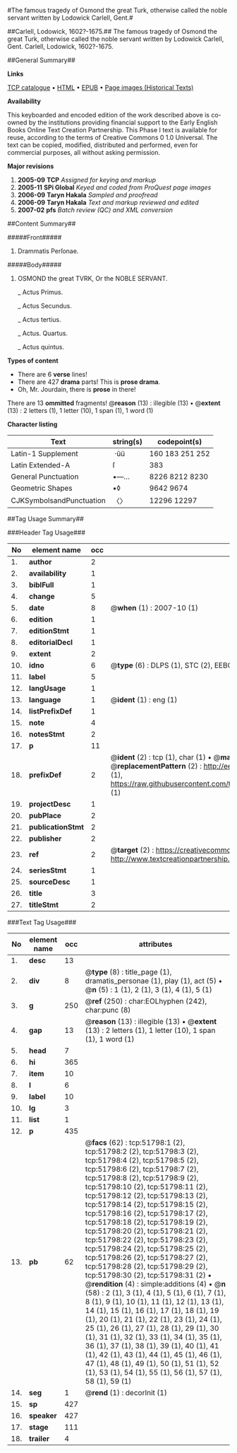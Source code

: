 #The famous tragedy of Osmond the great Turk, otherwise called the noble servant written by Lodowick Carlell, Gent.#

##Carlell, Lodowick, 1602?-1675.##
The famous tragedy of Osmond the great Turk, otherwise called the noble servant written by Lodowick Carlell, Gent.
Carlell, Lodowick, 1602?-1675.

##General Summary##

**Links**

[TCP catalogue](http://www.ota.ox.ac.uk/tcp/)  • 
[HTML](http://tei.it.ox.ac.uk/tcp/Texts-HTML/free/A34/A34249.html)  • 
[EPUB](http://tei.it.ox.ac.uk/tcp/Texts-EPUB/free/A34/A34249.epub) • 
[Page images (Historical Texts)](https://data.historicaltexts.jisc.ac.uk/view?pubId=eebo-11976772e&pageId=eebo-11976772e-51798-1)

**Availability**

This keyboarded and encoded edition of the
	       work described above is co-owned by the institutions
	       providing financial support to the Early English Books
	       Online Text Creation Partnership. This Phase I text is
	       available for reuse, according to the terms of Creative
	       Commons 0 1.0 Universal. The text can be copied,
	       modified, distributed and performed, even for
	       commercial purposes, all without asking permission.

**Major revisions**

1. __2005-09__ __TCP__ *Assigned for keying and markup*
1. __2005-11__ __SPi Global__ *Keyed and coded from ProQuest page images*
1. __2006-09__ __Taryn Hakala__ *Sampled and proofread*
1. __2006-09__ __Taryn Hakala__ *Text and markup reviewed and edited*
1. __2007-02__ __pfs__ *Batch review (QC) and XML conversion*

##Content Summary##

#####Front#####

1. Drammatis Perſonae.

#####Body#####

1. OSMOND the great TVRK, Or the NOBLE SERVANT.

    _ Actus Primus.

    _ Actus Secundus.

    _ Actus tertius.

    _ Actus. Quartus.

    _ Actus quintus.

**Types of content**

  * There are 6 **verse** lines!
  * There are 427 **drama** parts! This is **prose drama**.
  * Oh, Mr. Jourdain, there is **prose** in there!

There are 13 **ommitted** fragments! 
 @__reason__ (13) : illegible (13)  •  @__extent__ (13) : 2 letters (1), 1 letter (10), 1 span (1), 1 word (1)

**Character listing**


|Text|string(s)|codepoint(s)|
|---|---|---|
|Latin-1 Supplement| ·ûü|160 183 251 252|
|Latin Extended-A|ſ|383|
|General Punctuation|•—…|8226 8212 8230|
|Geometric Shapes|▪◊|9642 9674|
|CJKSymbolsandPunctuation|〈〉|12296 12297|

##Tag Usage Summary##

###Header Tag Usage###

|No|element name|occ|attributes|
|---|---|---|---|
|1.|__author__|2||
|2.|__availability__|1||
|3.|__biblFull__|1||
|4.|__change__|5||
|5.|__date__|8| @__when__ (1) : 2007-10 (1)|
|6.|__edition__|1||
|7.|__editionStmt__|1||
|8.|__editorialDecl__|1||
|9.|__extent__|2||
|10.|__idno__|6| @__type__ (6) : DLPS (1), STC (2), EEBO-CITATION (1), OCLC (1), VID (1)|
|11.|__label__|5||
|12.|__langUsage__|1||
|13.|__language__|1| @__ident__ (1) : eng (1)|
|14.|__listPrefixDef__|1||
|15.|__note__|4||
|16.|__notesStmt__|2||
|17.|__p__|11||
|18.|__prefixDef__|2| @__ident__ (2) : tcp (1), char (1)  •  @__matchPattern__ (2) : ([0-9\-]+):([0-9IVX]+) (1), (.+) (1)  •  @__replacementPattern__ (2) : http://eebo.chadwyck.com/downloadtiff?vid=$1&page=$2 (1), https://raw.githubusercontent.com/textcreationpartnership/Texts/master/tcpchars.xml#$1 (1)|
|19.|__projectDesc__|1||
|20.|__pubPlace__|2||
|21.|__publicationStmt__|2||
|22.|__publisher__|2||
|23.|__ref__|2| @__target__ (2) : https://creativecommons.org/publicdomain/zero/1.0/ (1), http://www.textcreationpartnership.org/docs/. (1)|
|24.|__seriesStmt__|1||
|25.|__sourceDesc__|1||
|26.|__title__|3||
|27.|__titleStmt__|2||


###Text Tag Usage###

|No|element name|occ|attributes|
|---|---|---|---|
|1.|__desc__|13||
|2.|__div__|8| @__type__ (8) : title_page (1), dramatis_personae (1), play (1), act (5)  •  @__n__ (5) : 1 (1), 2 (1), 3 (1), 4 (1), 5 (1)|
|3.|__g__|250| @__ref__ (250) : char:EOLhyphen (242), char:punc (8)|
|4.|__gap__|13| @__reason__ (13) : illegible (13)  •  @__extent__ (13) : 2 letters (1), 1 letter (10), 1 span (1), 1 word (1)|
|5.|__head__|7||
|6.|__hi__|365||
|7.|__item__|10||
|8.|__l__|6||
|9.|__label__|10||
|10.|__lg__|3||
|11.|__list__|1||
|12.|__p__|435||
|13.|__pb__|62| @__facs__ (62) : tcp:51798:1 (2), tcp:51798:2 (2), tcp:51798:3 (2), tcp:51798:4 (2), tcp:51798:5 (2), tcp:51798:6 (2), tcp:51798:7 (2), tcp:51798:8 (2), tcp:51798:9 (2), tcp:51798:10 (2), tcp:51798:11 (2), tcp:51798:12 (2), tcp:51798:13 (2), tcp:51798:14 (2), tcp:51798:15 (2), tcp:51798:16 (2), tcp:51798:17 (2), tcp:51798:18 (2), tcp:51798:19 (2), tcp:51798:20 (2), tcp:51798:21 (2), tcp:51798:22 (2), tcp:51798:23 (2), tcp:51798:24 (2), tcp:51798:25 (2), tcp:51798:26 (2), tcp:51798:27 (2), tcp:51798:28 (2), tcp:51798:29 (2), tcp:51798:30 (2), tcp:51798:31 (2)  •  @__rendition__ (4) : simple:additions (4)  •  @__n__ (58) : 2 (1), 3 (1), 4 (1), 5 (1), 6 (1), 7 (1), 8 (1), 9 (1), 10 (1), 11 (1), 12 (1), 13 (1), 14 (1), 15 (1), 16 (1), 17 (1), 18 (1), 19 (1), 20 (1), 21 (1), 22 (1), 23 (1), 24 (1), 25 (1), 26 (1), 27 (1), 28 (1), 29 (1), 30 (1), 31 (1), 32 (1), 33 (1), 34 (1), 35 (1), 36 (1), 37 (1), 38 (1), 39 (1), 40 (1), 41 (1), 42 (1), 43 (1), 44 (1), 45 (1), 46 (1), 47 (1), 48 (1), 49 (1), 50 (1), 51 (1), 52 (1), 53 (1), 54 (1), 55 (1), 56 (1), 57 (1), 58 (1), 59 (1)|
|14.|__seg__|1| @__rend__ (1) : decorInit (1)|
|15.|__sp__|427||
|16.|__speaker__|427||
|17.|__stage__|111||
|18.|__trailer__|4||
